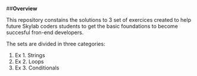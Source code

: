 ##**Overview**

This repository constains the solutions to 3 set of exercices created to help
future Skylab coders students to get the basic foundations to become succesful
fron-end developers.

The sets are divided in three categories:
1. Ex 1. Strings
2. Ex 2. Loops
3. Ex 3. Conditionals

